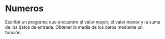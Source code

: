 # Numeros
Escribir un programa que encuentre el valor mayor,
el valor menor y la suma de los datos de entrada.
Obtener la media de los datos mediante un función.
